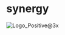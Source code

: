 # synergy
![Logo_Positive@3x](https://user-images.githubusercontent.com/105946669/171841262-244541f3-a9d9-4fbe-ad36-ee6f6e3241d2.png)
